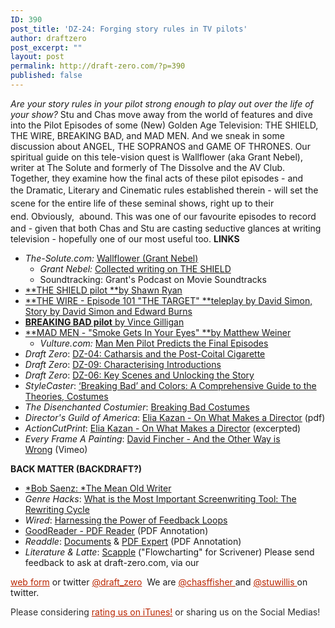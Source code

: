 ```yaml
---
ID: 390
post_title: 'DZ-24: Forging story rules in TV pilots'
author: draftzero
post_excerpt: ""
layout: post
permalink: http://draft-zero.com/?p=390
published: false
---
```

*Are your story rules in your pilot strong enough to play out over the life of your show?* Stu and Chas move away from the world of features and dive into the Pilot Episodes of some (New) Golden Age Television: THE SHIELD, THE WIRE, BREAKING BAD, and MAD MEN. And we sneak in some discussion about ANGEL, THE SOPRANOS and GAME OF THRONES. Our spiritual guide on this tele-vision quest is Wallflower (aka Grant Nebel), writer at The Solute and formerly of The Dissolve and the AV Club. Together, they examine how the final acts of these pilot episodes - and the Dramatic, Literary and Cinematic rules established therein - <span style="line-height: 1.5;">will set the scene for the entire life of these seminal shows, right up to their end. Obviously,  abound.</span> This was one of our favourite episodes to record and - given that both Chas and Stu are casting seductive glances at writing television - hopefully one of our most useful too. **LINKS** 
*   *The-Solute.com:* [Wallflower (Grant Nebel)][1] 
    *   *Grant Nebel:* [Collected writing on THE SHIELD][2]
    *   Soundtracking: Grant's Podcast on Movie Soundtracks
*   [**THE SHIELD pilot **by Shawn Ryan][3]
*   [**THE WIRE - Episode 101 "THE TARGET" **teleplay by David Simon, Story by David Simon and Edward Burns][4]
*   [**BREAKING BAD pilot** by Vince Gilligan][5]
*   [**MAD MEN - "Smoke Gets In Your Eyes" **by Matthew Weiner][6] 
    *   *Vulture.com:* [Man Men Pilot Predicts the Final Episodes][7]
*   *Draft Zero*: <a href="http://draft-zero.com/2014/dz-04/" target="_blank">DZ-04: Catharsis and the Post-Coital Cigarette</a>
*   *Draft Zero*: <a href="http://draft-zero.com/2014/dz-09/" target="_blank">DZ-09: Characterising Introductions</a>
*   *Draft Zero*: <a href="http://draft-zero.com/2014/dz-06/" target="_blank">DZ-06: Key Scenes and Unlocking the Story</a>
*   *StyleCaster*: <a href="http://stylecaster.com/breaking-bad-colors-theory/#ixzz3hhuNx4h3" target="_blank">‘Breaking Bad’ and Colors: A Comprehensive Guide to the Theories, Costumes</a>
*   *The Disenchanted Costumier*: <a href="https://thedisenchantedcostumier.wordpress.com/2013/08/13/breaking-bad-costumes/" target="_blank">Breaking Bad Costumes</a>
*   *Director's Guild of America*: <a href="http://www.dga.org/~/media/Files/TheGuild/Committees/Kazan.ashx" target="_blank">Elia Kazan - On What Makes a Director</a> (pdf)
*   *ActionCutPrint*: <a href="http://actioncutprint.com/kazan/" target="_blank">Elia Kazan - On What Makes a Director</a> (excerpted)
*   *Every Frame A Painting*: <a href="https://vimeo.com/107779620" target="_blank">David Fincher - And the Other Way is Wrong</a> (Vimeo)

**BACK MATTER (BACKDRAFT?)** 
*   [*Bob Saenz: *The Mean Old Writer][8]
*   *Genre Hacks*: <a href="http://genrehacks.blogspot.com.au/2011/10/what-is-most-important-screenwriting.html" target="_blank">What is the Most Important Screenwriting Tool: The Rewriting Cycle</a>
*   *Wired*: <a href="http://www.wired.com/2011/06/ff_feedbackloop/" target="_blank">Harnessing the Power of Feedback Loops</a>
*   <a href="http://www.goodreader.com" target="_blank">GoodReader - PDF Reader</a> (PDF Annotation)
*   *Readdle*: <a href="https://readdle.com/products/documents" target="_blank">Documents</a> & <a href="https://readdle.com/products/pdfexpert5" target="_blank">PDF Expert</a> (PDF Annotation)
*   *Literature & Latte*: <a href="https://www.literatureandlatte.com/scapple.php" target="_blank">Scapple</a> ("Flowcharting" for Scrivener) Please send feedback to ask at draft-zero.com, via our 

<a style="font-weight: inherit; font-style: inherit; color: #ba2500;" href="http://draft-zero.com/feedback/" target="_blank">web form</a> or twitter <a style="font-weight: inherit; font-style: inherit; color: #ba2500;" href="https://twitter.com/draft_zero" target="_blank">@draft_zero</a>  We are <a style="font-weight: inherit; font-style: inherit; color: #ba2500;" href="http://www.twitter.com/chasffisher" target="_blank">@chasffisher </a>and <a style="font-weight: inherit; font-style: inherit; color: #ba2500;" href="http://www.twitter.com/stuwillis" target="_blank">@stuwillis </a>on twitter. <p style="color: #2d2d2d;">
  Please considering <a style="font-weight: inherit; font-style: inherit; color: #ba2500;" href="https://itunes.apple.com/au/podcast/draft-zero-screenwriting-podcast/id847126598?mt=2&ls=1">rating us on iTunes!</a> or sharing us on the Social Medias!
</p>

 [1]: http://www.the-solute.com/author/wallflowergallery/
 [2]: https://docs.google.com/spreadsheets/d/1SN-m_R2tDUAgrtJLFPn6K3a64EWfxAAcsIjJAyx0kzg/pubhtml
 [3]: http://www.pages.drexel.edu/~ina22/splaylib/Screenplay-Shield-Pilot.PDF
 [4]: http://kottke.org.s3.amazonaws.com/the-wire/The_Wire_1x01_-_The_Target.pdf
 [5]: http://www.pages.drexel.edu/~ina22/splaylib/Screenplay-Breaking_Bad-Pilot.PDF
 [6]: http://leethomson.myzen.co.uk/Mad_Men/Mad_Men_1x01_-_Smoke_Gets_in_Your_Eyes.pdf
 [7]: http://www.vulture.com/2015/05/mad-men-pilot-predicts-the-final-episodes.html
 [8]: http://www.bobsaenz.com/blog/the-mean-old-writer/